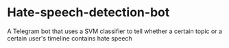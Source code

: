 # Hate-speech-detection-bot
A Telegram bot that uses a SVM classifier to tell whether a certain topic or a certain user's timeline contains hate speech
